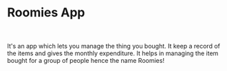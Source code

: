 # Roomies App

<br>
<br>
It's an app which lets you manage the thing you bought.
It keep a record of the items and gives the monthly expenditure.
It helps in managing the item bought for a group of people hence the name Roomies!

